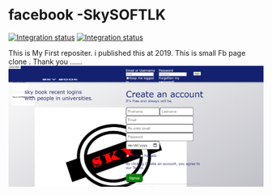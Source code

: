 
# facebook -SkySOFTLK


[![Integration status](https://app.rollout.io/badges/5de34cc645bc8a657df95b70)](https://app.rollout.io/app/5daff72bfc53991b2d910e6d/settings/info)
[![Integration status](https://app.rollout.io/badges/5de34cc645bc8a657df95b70)](https://app.rollout.io/app/5daff72bfc53991b2d910e6d/settings/info)

This is My First repositer. i published this at 2019. This is small Fb page clone .
Thank you ......
![Image](https://github.com/kavindyasinthasilva/facebook/blob/master/Screenshot/Screenshot%20(246).png)



